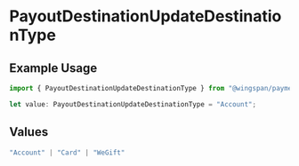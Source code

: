 # PayoutDestinationUpdateDestinationType

## Example Usage

```typescript
import { PayoutDestinationUpdateDestinationType } from "@wingspan/payments/sdk/models/shared";

let value: PayoutDestinationUpdateDestinationType = "Account";
```

## Values

```typescript
"Account" | "Card" | "WeGift"
```